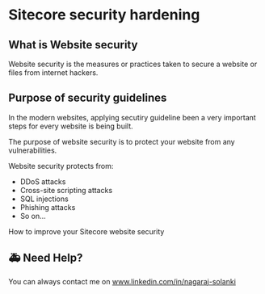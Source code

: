 # Sitecore security hardening

## What is Website security

Website security is the measures or practices taken to secure a website or files from internet hackers.


## Purpose of security guidelines
In the modern websites, applying secutiry guideline been a very important steps for every website is being built.

The purpose of website security is to protect your website from any vulnerabilities.

Website security protects from:
- DDoS attacks
- Cross-site scripting attacks
- SQL injections
- Phishing attacks
- So on...


How to improve your Sitecore website security


## 🚑 Need Help?
You can always contact me on www.linkedin.com/in/nagaraj-solanki
